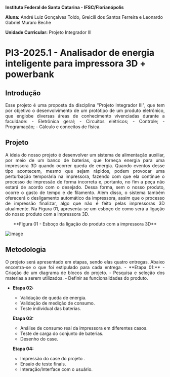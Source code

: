 **Instituto Federal de Santa Catarina - IFSC/Florianópolis**

**Aluna:** André Luiz Gonçalves Toldo, Greicili dos Santos Ferreira e Leonardo Gabriel Muraro Beche

**Unidade Curricular:** Projeto Integrador III

# PI3-2025.1 - Analisador de energia inteligente para impressora 3D + powerbank

## **Introdução**
<p align="justify"> Esse projeto é uma proposta da disciplina "Projeto Integrador III", que tem por objetivo o desenvolvimento de um protótipo de um produto eletrônico, que englobe diversas áreas de conhecimento vivenciadas durante a faculdade: 
- Eletrônica geral;
- Circuitos elétricos;
- Controle;
- Programação;
- Cálculo e conceitos de física.<p/> 
  
 ## **Projeto**
<p align="justify"> A ideia do nosso projeto é desenvolver um sistema de alimentação auxiliar, por meio de um banco de baterias, que forneça energia para uma impressora 3D quando ocorrer queda de energia. Quando eventos desse tipo acontecem, mesmo que sejam rápidos, podem provocar uma perturbação temporária na impressora, fazendo com que ela continue o processo de impressão de forma incorreta e, portanto, no fim a peça não estará de acordo com o desejado. Dessa forma, sem o nosso produto, ocorre o gasto de tempo e de filamento. Além disso, o sistema também oferecerá o desligamento automático da impressora, assim que o processo de impressão finalizar, algo que não é feito pelas impressoras 3D atualmente. Na Figura 01, apresenta-se um esboço de como será a ligação do nosso produto com a impressora 3D.<p/>
<p align="center"> **Figura 01 - Esboço da ligação do produto com a impressora 3D** <p/>
  
![image](https://github.com/user-attachments/assets/f9519caa-b280-482d-ad2e-3e0300c46b24)

## **Metodologia**
<p align="justify"> O projeto será apresentado em etapas, sendo elas quatro entregas. Abaixo encontra-se o que foi estipulado para cada entrega.
- **Etapa 01:**
  - Criação de um diagrama de blocos do projeto.
  - Pesquisa e seleção dos materias a serem utilizados.
  - Definir as funcionalidades do produto.
  
- **Etapa 02:**
  - Validação de queda de energia.
  - Validação de medição de consumo.
  - Teste individual das baterias.
  
   **Etapa 03:**
  - Análise de consumo real da impressora em diferentes casos.
  - Teste de carga do conjunto de baterias.
  - Desenho do case.
   
   **Etapa 04:**
  - Impressão do case do projeto .
  - Ensaio de teste finais.
  - Interação/Interface com o usuário.  
<p/> 
